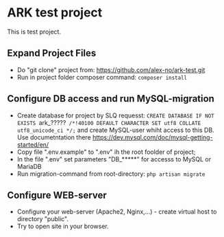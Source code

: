 # ARK test project

This is test project.

## Expand Project Files

 - Do "git clone" project from: https://github.com/alex-no/ark-test.git
 - Run in project folder composer command: `composer install`

## Configure DB access and run MySQL-migration

 - Create database for project by SLQ requesst: `CREATE DATABASE IF NOT EXISTS `ark_?????` /*!40100 DEFAULT CHARACTER SET utf8 COLLATE utf8_unicode_ci */;`
    and create MySQL-user whiht access to this DB. Use documetntation there https://dev.mysql.com/doc/mysql-getting-started/en/
 - Copy file ".env.example" to ".env" ih the root foolder of project;
 - In the file ".env" set parameters "DB_*****" for accesss to MySQL or MariaDB
 - Run migration-command from root-directory: `php artisan migrate`

## Configure WEB-server

 - Configure your web-server (Apache2, Nginx,...) - create virtual host to directory "public".
 - Try to open site in your browser.